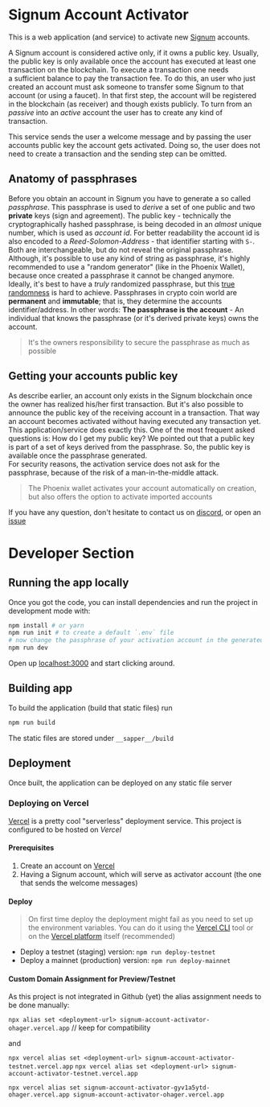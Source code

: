 
# Signum Account Activator

This is a web application (and service) to activate new [Signum](https://signum.network/) accounts.

A Signum account is considered active only, if it owns a public key. Usually, the public key is only available once the 
account has executed at least one transaction on the blockchain. To execute a transaction one needs  
a sufficient balance to pay the transaction fee. To do this, an user who just created an account must ask someone to 
transfer some Signum to that account (or using a faucet). In that first step, the account will be registered in the blockchain (as receiver) and
though exists publicly. To turn from an _passive_ into an _active_ account the user has to create any kind of transaction.

This service sends the user a welcome message and by passing the user accounts public key the account gets activated.
Doing so, the user does not need to create a transaction and the sending step can be omitted.    

## Anatomy of passphrases

Before you obtain an account in Signum you have to generate a so called _passphrase_. This passphrase is used to _derive_ a set of one public and two __private__ keys (sign and agreement). 
The public key - technically the cryptographically hashed passphrase, is being decoded in an _almost_ unique number, which is used as _account id_. 
For better readability the account id is also encoded to a _Reed-Solomon-Address_ - that identifier starting with `S-`. Both are interchangeable, but do not reveal the original passphrase.    
Although, it's possible to use any kind of string as passphrase, it's highly recommended to use a "random generator" (like in the Phoenix Wallet), because once created a passphrase it cannot be changed anymore.  
Ideally, it's best to have a _truly_ randomized passphrase, but this [true randomness](https://www.random.org/randomness) is hard to achieve. Passphrases in crypto coin world are **permanent** and **immutable**;
that is, they determine the accounts identifier/address. In other words: **The passphrase is the account** - An individual that knows the passphrase (or it's derived private keys) owns the account. 

> It's the owners responsibility to secure the passphrase as much as possible   

## Getting your accounts public key

As describe earlier, an account only exists in the Signum blockchain once the owner has realized his/her first transaction. But it's also possible to announce the public key of the receiving account in a transaction. 
That way an account becomes activated without having executed any transaction yet. 
This application/service does exactly this. One of the most frequent asked questions is: How do I get my public key? 
We pointed out that a public key is part of a set of keys derived from the passphrase. So, the public key is available once the passphrase generated.    
For security reasons, the activation service does not ask for the passphrase, because of the risk of a man-in-the-middle attack.

> The Phoenix wallet activates your account automatically on creation, but also offers the option to activate imported accounts 

If you have any question, don't hesitate to contact us on [discord](https://discord.gg/KWVbWJv), or open an [issue](https://github.com/ohager/burst-account-activator/issues/new) 

# Developer Section

## Running the app locally

Once you got the code, you can install dependencies and run the project in development mode with:

```bash
npm install # or yarn
npm run init # to create a default `.env` file 
# now change the passphrase of your activation account in the generated `.env` file
npm run dev
```

Open up [localhost:3000](http://localhost:3000) and start clicking around.

## Building app

To build the application (build that static files) run

```bash
npm run build
```

The static files are stored under `__sapper__/build` 

## Deployment

Once built, the application can be deployed on any static file server

### Deploying on Vercel 

[Vercel](https://vercel.com/) is a pretty cool "serverless" deployment service.
This project is configured to be hosted on _Vercel_

#### Prerequisites
1. Create an account on [Vercel](https://vercel.com/)
2. Having a Signum account, which will serve as activator account (the one that sends the welcome messages)

#### Deploy
> On first time deploy the deployment might fail as you need to set up the environment variables. You can do it using the [Vercel CLI](https://vercel.com/docs/cli#commands/env) tool or on the [Vercel platform](https://vercel.com/docs/environment-variables) itself (recommended)

 - Deploy a testnet (staging) version: `npm run deploy-testnet`
 - Deploy a mainnet (production) version: `npm run deploy-mainnet`

#### Custom Domain Assignment for Preview/Testnet

As this project is not integrated in Github (yet) the alias assignment needs to be done manually:

`npx alias set <deployment-url> signum-account-activator-ohager.vercel.app` // keep for compatibility

and

`npx vercel alias set <deployment-url> signum-account-activator-testnet.vercel.app`
`npx vercel alias set <deployment-url> signum-account-activator-testnet.vercel.app`

`npx vercel alias set signum-account-activator-gyv1a5ytd-ohager.vercel.app signum-account-activator-ohager.vercel.app`
